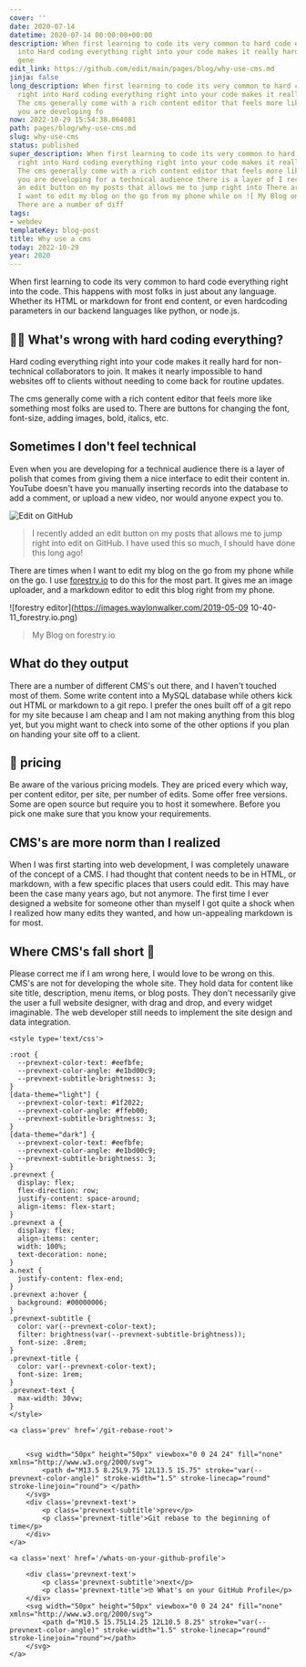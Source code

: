 ```yaml
---
cover: ''
date: 2020-07-14
datetime: 2020-07-14 00:00:00+00:00
description: When first learning to code its very common to hard code everything right
  into Hard coding everything right into your code makes it really hard for The cms
  gene
edit_link: https://github.com/edit/main/pages/blog/why-use-cms.md
jinja: false
long_description: When first learning to code its very common to hard code everything
  right into Hard coding everything right into your code makes it really hard for
  The cms generally come with a rich content editor that feels more like Even when
  you are developing fo
now: 2022-10-29 15:54:38.064081
path: pages/blog/why-use-cms.md
slug: why-use-cms
status: published
super_description: When first learning to code its very common to hard code everything
  right into Hard coding everything right into your code makes it really hard for
  The cms generally come with a rich content editor that feels more like Even when
  you are developing for a technical audience there is a layer of I recently added
  an edit button on my posts that allows me to jump right into There are times when
  I want to edit my blog on the go from my phone while on ![ My Blog on forestry.io
  There are a number of diff
tags:
- webdev
templateKey: blog-post
title: Why use a cms
today: 2022-10-29
year: 2020
---
```


When first learning to code its very common to hard code everything right into
the code. This happens with most folks in just about any language. Whether its
HTML or markdown for front end content, or even hardcoding parameters in our
backend languages like python, or node.js.

## 🤷‍♀️ What's wrong with hard coding everything?

Hard coding everything right into your code makes it really hard for
non-technical collaborators to join. It makes it nearly impossible to hand
websites off to clients without needing to come back for routine updates.

The cms generally come with a rich content editor that feels more like
something most folks are used to. There are buttons for changing the font,
font-size, adding images, bold, italics, etc.

## Sometimes I don't feel technical

Even when you are developing for a technical audience there is a layer of
polish that comes from giving them a nice interface to edit their content in.
YouTube doesn't have you manually inserting records into the database to add a
comment, or upload a new video, nor would anyone expect you to.

![Edit on GitHub](https://dev-to-uploads.s3.amazonaws.com/i/sgqd23rbbusjpfxqr7bl.PNG)

> I recently added an edit button on my posts that allows me to jump right into
> edit on GitHub.  I have used this so much, I should have done this long ago!

There are times when I want to edit my blog on the go from my phone while on
the go. I use [forestry.io](https://forestry.io) to do this for the most part.
It gives me an image uploader, and a markdown editor to edit this blog right
from my phone.


![forestry editor](https://images.waylonwalker.com/2019-05-09 10-40-11_forestry.io.png)

> My Blog on forestry.io


## What do they output

There are a number of different CMS's out there, and I haven't touched most of
them. Some write content into a MySQL database while others kick out HTML or
markdown to a git repo. I prefer the ones built off of a git repo for my site
because I am cheap and I am not making anything from this blog yet, but you
might want to check into some of the other options if you plan on handing your
site off to a client.

## 🤑 pricing

Be aware of the various pricing models. They are priced every which way, per
content editor, per site, per number of edits. Some offer free versions. Some
are open source but require you to host it somewhere. Before you pick one make
sure that you know your requirements.

## CMS's are more norm than I realized

When I was first starting into web development, I was completely unaware of the
concept of a CMS. I had thought that content needs to be in HTML, or markdown,
with a few specific places that users could edit. This may have been the case
many years ago, but not anymore. The first time I ever designed a website for
someone other than myself I got quite a shock when I realized how many edits
they wanted, and how un-appealing markdown is for most.

## Where CMS's fall short 🍂

Please correct me if I am wrong here, I would love to be wrong on this. CMS's
are not for developing the whole site. They hold data for content like site
title, description, menu items, or blog posts. They don't necessarily give the
user a full website designer, with drag and drop, and every widget imaginable.
The web developer still needs to implement the site design and data
integration.
<div class='prevnext'>

    <style type='text/css'>

    :root {
      --prevnext-color-text: #eefbfe;
      --prevnext-color-angle: #e1bd00c9;
      --prevnext-subtitle-brightness: 3;
    }
    [data-theme="light"] {
      --prevnext-color-text: #1f2022;
      --prevnext-color-angle: #ffeb00;
      --prevnext-subtitle-brightness: 3;
    }
    [data-theme="dark"] {
      --prevnext-color-text: #eefbfe;
      --prevnext-color-angle: #e1bd00c9;
      --prevnext-subtitle-brightness: 3;
    }
    .prevnext {
      display: flex;
      flex-direction: row;
      justify-content: space-around;
      align-items: flex-start;
    }
    .prevnext a {
      display: flex;
      align-items: center;
      width: 100%;
      text-decoration: none;
    }
    a.next {
      justify-content: flex-end;
    }
    .prevnext a:hover {
      background: #00000006;
    }
    .prevnext-subtitle {
      color: var(--prevnext-color-text);
      filter: brightness(var(--prevnext-subtitle-brightness));
      font-size: .8rem;
    }
    .prevnext-title {
      color: var(--prevnext-color-text);
      font-size: 1rem;
    }
    .prevnext-text {
      max-width: 30vw;
    }
    </style>
    
    <a class='prev' href='/git-rebase-root'>
    

        <svg width="50px" height="50px" viewbox="0 0 24 24" fill="none" xmlns="http://www.w3.org/2000/svg">
            <path d="M13.5 8.25L9.75 12L13.5 15.75" stroke="var(--prevnext-color-angle)" stroke-width="1.5" stroke-linecap="round" stroke-linejoin="round"> </path>
        </svg>
        <div class='prevnext-text'>
            <p class='prevnext-subtitle'>prev</p>
            <p class='prevnext-title'>Git rebase to the beginning of time</p>
        </div>
    </a>
    
    <a class='next' href='/whats-on-your-github-profile'>
    
        <div class='prevnext-text'>
            <p class='prevnext-subtitle'>next</p>
            <p class='prevnext-title'>🤓 What's on your GitHub Profile</p>
        </div>
        <svg width="50px" height="50px" viewbox="0 0 24 24" fill="none" xmlns="http://www.w3.org/2000/svg">
            <path d="M10.5 15.75L14.25 12L10.5 8.25" stroke="var(--prevnext-color-angle)" stroke-width="1.5" stroke-linecap="round" stroke-linejoin="round"></path>
        </svg>
    </a>
  </div>